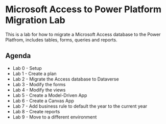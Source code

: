 # Microsoft Access to Power Platform Migration Lab

This is a lab for how to migrate a Microsoft Access database to the Power Platfrom, includes tables, forms, queries and reports.

## Agenda

* Lab 0 - Setup
* Lab 1 - Create a plan
* Lab 2 - Migrate the Access database to Dataverse
* Lab 3 - Modify the forms
* Lab 4 - Modify the views
* Lab 5 - Create a Model-Driven App
* Lab 6 - Create a Canvas App
* Lab 7 - Add business rule to default the year to the current year
* Lab 8 - Create reports
* Lab 9 - Move to a different environment
